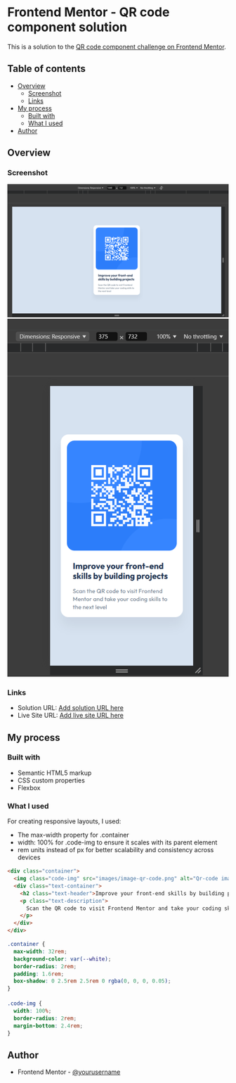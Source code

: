 # Frontend Mentor - QR code component solution

This is a solution to the [QR code component challenge on Frontend Mentor](https://www.frontendmentor.io/challenges/qr-code-component-iux_sIO_H).

## Table of contents

- [Overview](#overview)
  - [Screenshot](#screenshot)
  - [Links](#links)
- [My process](#my-process)
  - [Built with](#built-with)
  - [What I used](#what-i-used)
- [Author](#author)

## Overview

### Screenshot

![](./images/screenshot-desktop.png)
![](./images/screenshot-mobile.png)

### Links

- Solution URL: [Add solution URL here](https://your-solution-url.com)
- Live Site URL: [Add live site URL here](https://your-live-site-url.com)

## My process

### Built with

- Semantic HTML5 markup
- CSS custom properties
- Flexbox

### What I used

For creating responsive layouts, I used:

- The max-width property for .container
- width: 100% for .code-img to ensure it scales with its parent element
- rem units instead of px for better scalability and consistency across devices

```html
<div class="container">
  <img class="code-img" src="images/image-qr-code.png" alt="Qr-code image" />
  <div class="text-container">
    <h2 class="text-header">Improve your front-end skills by building projects</h2>
    <p class="text-description">
      Scan the QR code to visit Frontend Mentor and take your coding skills to the next level
    </p>
  </div>
</div>
```

```css
.container {
  max-width: 32rem;
  background-color: var(--white);
  border-radius: 2rem;
  padding: 1.6rem;
  box-shadow: 0 2.5rem 2.5rem 0 rgba(0, 0, 0, 0.05);
}

.code-img {
  width: 100%;
  border-radius: 2rem;
  margin-bottom: 2.4rem;
}
```

## Author

- Frontend Mentor - [@yourusername](https://www.frontendmentor.io/profile/MarinaIvantsova)
